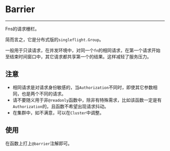 # Barrier

---

Fns的请求栅栏。

简而言之，它是分布式版的`singleflight.Group`。

一般用于只读请求，在并发环境中，对同一个`fn`的相同请求，在第一个请求开始至结束时间窗口中，其它请求都共享第一个的结果。这样减轻了服务压力。

## 注意
* 相同请求是对请求身份敏感的，当`Authorization`不同时，即使其它参数相同，也是两个不同的请求。
* 请不要随义用于非`@readonly`函数中，除非有特殊需求，比如该函数一定是有`Authorization`的，且函数不希望出现请求抖动。
* 在集群中，如不满意，可以在`Cluster`中调整。

## 使用
在函数上打上`@barrier`注解即可。

